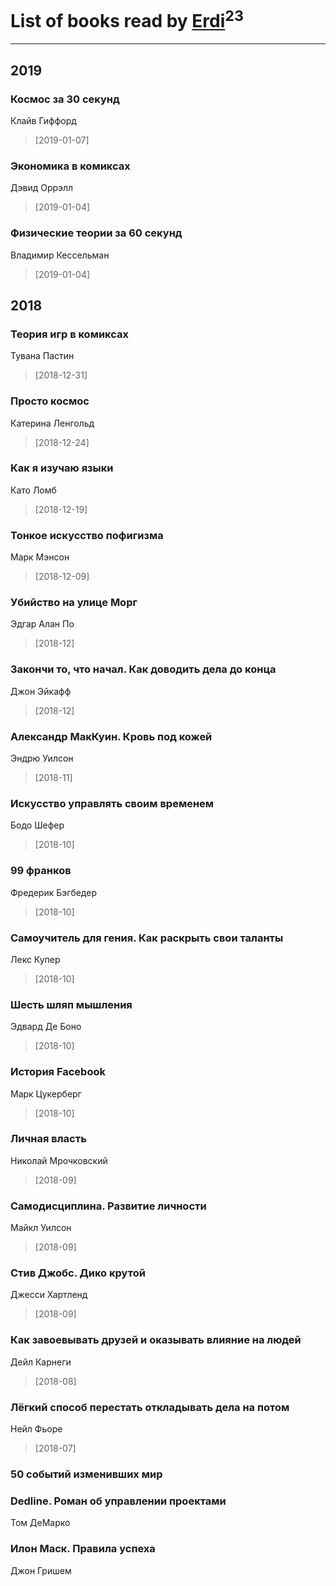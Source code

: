 # List of books read by [Erdi](https://plus.google.com/104289450206538776186)<sup>23</sup>
---

## 2019

### Космос за 30 секунд
Клайв Гиффорд
> [2019-01-07] 


### Экономика в комиксах
Дэвид Оррэлл
> [2019-01-04] 


### Физические теории за 60 секунд
Владимир Кессельман
> [2019-01-04] 



## 2018

### Теория игр в комиксах
Тувана Пастин
> [2018-12-31] 


### Просто космос
Катерина Ленгольд
> [2018-12-24] 


### Как я изучаю языки
Като Ломб
> [2018-12-19] 


### Тонкое искусство пофигизма
Марк Мэнсон
> [2018-12-09] 


### Убийство на улице Морг
Эдгар Алан По
> [2018-12] 


### Закончи то, что начал. Как доводить дела до конца
Джон Эйкафф
> [2018-12] 


### Александр МакКуин. Кровь под кожей
Эндрю Уилсон
> [2018-11] 


### Искусство управлять своим временем
Бодо Шефер
> [2018-10] 


### 99 франков
Фредерик Бэгбедер
> [2018-10] 


### Самоучитель для гения. Как раскрыть свои таланты
Лекс Купер
> [2018-10] 


### Шесть шляп мышления
Эдвард Де Боно
> [2018-10] 


### История Facebook
Марк Цукерберг
> [2018-10] 


### Личная власть
Николай Мрочковский
> [2018-09] 


### Самодисциплина. Развитие личности
Майкл Уилсон
> [2018-09] 


### Стив Джобс. Дико крутой
Джесси Хартленд
> [2018-09] 


### Как завоевывать друзей и оказывать влияние на людей
Дейл Карнеги
> [2018-08] 


### Лёгкий способ перестать откладывать дела на потом
Нейл Фьоре
> [2018-07] 


### 50 событий изменивших мир


### Dedline. Роман об управлении проектами
Том ДеМарко


### Илон Маск. Правила успеха
Джон Гришем



